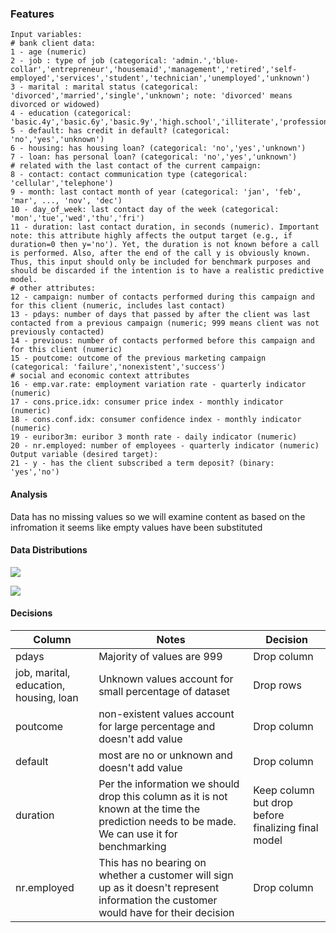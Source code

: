 ### Features
```
Input variables:
# bank client data:
1 - age (numeric)
2 - job : type of job (categorical: 'admin.','blue-collar','entrepreneur','housemaid','management','retired','self-employed','services','student','technician','unemployed','unknown')
3 - marital : marital status (categorical: 'divorced','married','single','unknown'; note: 'divorced' means divorced or widowed)
4 - education (categorical: 'basic.4y','basic.6y','basic.9y','high.school','illiterate','professional.course','university.degree','unknown')
5 - default: has credit in default? (categorical: 'no','yes','unknown')
6 - housing: has housing loan? (categorical: 'no','yes','unknown')
7 - loan: has personal loan? (categorical: 'no','yes','unknown')
# related with the last contact of the current campaign:
8 - contact: contact communication type (categorical: 'cellular','telephone')
9 - month: last contact month of year (categorical: 'jan', 'feb', 'mar', ..., 'nov', 'dec')
10 - day_of_week: last contact day of the week (categorical: 'mon','tue','wed','thu','fri')
11 - duration: last contact duration, in seconds (numeric). Important note: this attribute highly affects the output target (e.g., if duration=0 then y='no'). Yet, the duration is not known before a call is performed. Also, after the end of the call y is obviously known. Thus, this input should only be included for benchmark purposes and should be discarded if the intention is to have a realistic predictive model.
# other attributes:
12 - campaign: number of contacts performed during this campaign and for this client (numeric, includes last contact)
13 - pdays: number of days that passed by after the client was last contacted from a previous campaign (numeric; 999 means client was not previously contacted)
14 - previous: number of contacts performed before this campaign and for this client (numeric)
15 - poutcome: outcome of the previous marketing campaign (categorical: 'failure','nonexistent','success')
# social and economic context attributes
16 - emp.var.rate: employment variation rate - quarterly indicator (numeric)
17 - cons.price.idx: consumer price index - monthly indicator (numeric)
18 - cons.conf.idx: consumer confidence index - monthly indicator (numeric)
19 - euribor3m: euribor 3 month rate - daily indicator (numeric)
20 - nr.employed: number of employees - quarterly indicator (numeric)
Output variable (desired target):
21 - y - has the client subscribed a term deposit? (binary: 'yes','no')

```
#### Analysis
Data has no missing values so we will examine content as based on the infromation it seems like empty values have been substituted
#### Data Distributions
<a href="./analysis_results/module_17_01.step03.data_understanding.categorical.data.distribution.png" target="_blank"><img src="./analysis_results/module_17_01.step03.data_understanding.categorical.data.distribution.png"/></a>

<a href="./analysis_results/module_17_01.step03.data_understanding.numeric.data.distribution.png" target="_blank"><img src="./analysis_results/module_17_01.step03.data_understanding.numeric.data.distribution.png"/></a>

#### Decisions
| Column | Notes | Decision |
| ------ | ----- | -------- |
| pdays | Majority of values are 999 | Drop column |
| job, marital, education, housing, loan | Unknown values account for small percentage of dataset | Drop rows |
| poutcome  | non-existent values account for large percentage and doesn't add value  | Drop column |
| default  | most are no or unknown and doesn't add value | Drop column |
| duration  | Per the information we should drop this column as it is not known at the time the prediction needs to be made. We can use it for benchmarking | Keep column but drop before finalizing final model |
| nr.employed  | This has no bearing on whether a customer will sign up as it doesn't represent information the customer would have for their decision | Drop column |
